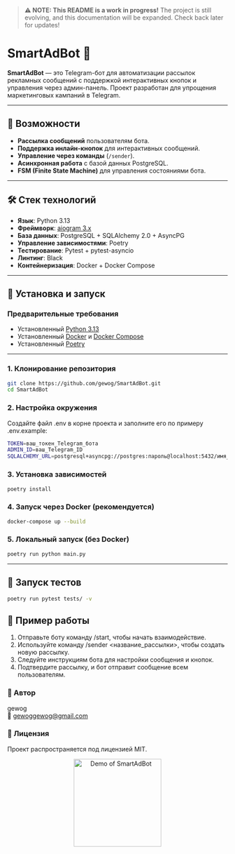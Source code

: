 > **⚠️ NOTE: This README is a work in progress!**
> The project is still evolving, and this documentation will be expanded.
> Check back later for updates!

# SmartAdBot 🤖

**SmartAdBot** — это Telegram-бот для автоматизации рассылок рекламных сообщений с поддержкой интерактивных кнопок и управления через админ-панель. Проект разработан для упрощения маркетинговых кампаний в Telegram.

---

## 🌟 Возможности
- **Рассылка сообщений** пользователям бота.
- **Поддержка инлайн-кнопок** для интерактивных сообщений.
- **Управление через команды** (`/sender`).
- **Асинхронная работа** с базой данных PostgreSQL.
- **FSM (Finite State Machine)** для управления состояниями бота.

---

## 🛠 Стек технологий
- **Язык**: Python 3.13
- **Фреймворк**: [aiogram 3.x](https://docs.aiogram.dev/)
- **База данных**: PostgreSQL + SQLAlchemy 2.0 + AsyncPG
- **Управление зависимостями**: Poetry
- **Тестирование**: Pytest + pytest-asyncio
- **Линтинг**: Black
- **Контейнеризация**: Docker + Docker Compose

---

## 🚀 Установка и запуск

### Предварительные требования
- Установленный [Python 3.13](https://www.python.org/downloads/)
- Установленный [Docker](https://docs.docker.com/get-docker/) и [Docker Compose](https://docs.docker.com/compose/install/)
- Установленный [Poetry](https://python-poetry.org/docs/#installation)

---

### 1. Клонирование репозитория
```bash
git clone https://github.com/gewog/SmartAdBot.git
cd SmartAdBot
```

### 2. Настройка окружения

Создайте файл .env в корне проекта и заполните его по примеру .env.example:
```bash
TOKEN=ваш_токен_Telegram_бота
ADMIN_ID=ваш_Telegram_ID
SQLALCHEMY_URL=postgresql+asyncpg://postgres:пароль@localhost:5432/имя_базы_данных

```

### 3. Установка зависимостей
```bash
poetry install
```

### 4. Запуск через Docker (рекомендуется)
```bash
docker-compose up --build
```

### 5. Локальный запуск (без Docker)
```bash
poetry run python main.py
```

---

## 🧪 Запуск тестов
```bash
poetry run pytest tests/ -v
```

## 📌 Пример работы

1. Отправьте боту команду /start, чтобы начать взаимодействие.
2. Используйте команду /sender <название_рассылки>, чтобы создать новую рассылку.
3. Следуйте инструкциям бота для настройки сообщения и кнопок.
4. Подтвердите рассылку, и бот отправит сообщение всем пользователям.

### 📝 Автор
gewog  
📧 gewoggewog@gmail.com

### 📄 Лицензия
Проект распространяется под лицензией MIT.

<div align="center">
  <img src="https://media1.tenor.com/m/yjgMhbJ4izYAAAAC/kawaii-nice.gif" alt="Demo of SmartAdBot" width="200" />
</div>